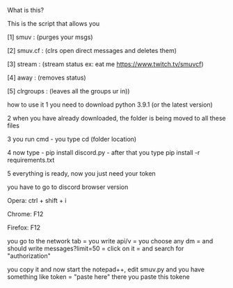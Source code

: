 What is this?

This is the script that allows you

[1] smuv : (purges your msgs)

[2] smuv.cf : (clrs open direct messages and deletes them)

[3] stream : (stream status ex: eat me https://www.twitch.tv/smuvcf)

[4] away : (removes status)

[5] clrgroups : (leaves all the groups ur in))

how to use it
1 you need to download python 3.9.1 (or the latest version)

2 when you have already downloaded, the folder is being moved to all these files

3 you run cmd - you type cd (folder location)

4 now type - pip install discord.py - after that you type pip install -r requirements.txt

5 everything is ready, now you just need your token

you have to go to discord browser version

Opera: ctrl + shift + i

Chrome: F12

Firefox: F12

you go to the network tab = you write api/v = you choose any dm = and should write messages?limit=50 = click on it = and search for "authorization"

you copy it and now start the notepad++, edit smuv.py and you have something like token = "paste here" there you paste this tokene 
